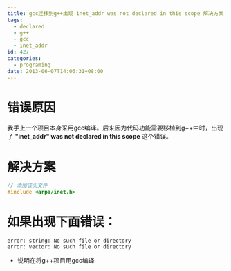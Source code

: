 ```yaml
---
title: gcc迁移到g++出现 inet_addr was not declared in this scope 解决方案
tags:
  - declared
  - g++
  - gcc
  - inet_addr
id: 427
categories:
  - programing
date: 2013-06-07T14:06:31+08:00
---
```

# 错误原因
我手上一个项目本身采用gcc编译。后来因为代码功能需要移植到g++中时，出现了 **"inet_addr" was not declared in this scope** 这个错误。

# 解决方案
```cpp
// 添加该头文件
#include <arpa/inet.h>
```

# 如果出现下面错误：
```text
error: string: No such file or directory
error: vector: No such file or directory
```
* 说明在将g++项目用gcc编译
